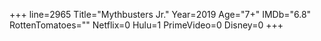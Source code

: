 +++
line=2965
Title="Mythbusters Jr."
Year=2019
Age="7+"
IMDb="6.8"
RottenTomatoes=""
Netflix=0
Hulu=1
PrimeVideo=0
Disney=0
+++

